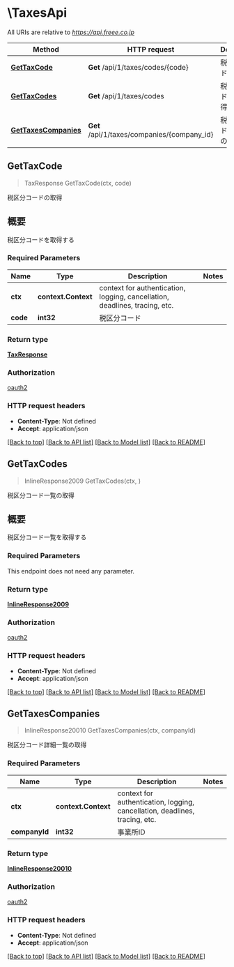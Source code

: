 # \TaxesApi

All URIs are relative to *https://api.freee.co.jp*

Method | HTTP request | Description
------------- | ------------- | -------------
[**GetTaxCode**](TaxesApi.md#GetTaxCode) | **Get** /api/1/taxes/codes/{code} | 税区分コードの取得
[**GetTaxCodes**](TaxesApi.md#GetTaxCodes) | **Get** /api/1/taxes/codes | 税区分コード一覧の取得
[**GetTaxesCompanies**](TaxesApi.md#GetTaxesCompanies) | **Get** /api/1/taxes/companies/{company_id} | 税区分コード詳細一覧の取得



## GetTaxCode

> TaxResponse GetTaxCode(ctx, code)

税区分コードの取得

 <h2 id=\"\">概要</h2>  <p>税区分コードを取得する</p>

### Required Parameters


Name | Type | Description  | Notes
------------- | ------------- | ------------- | -------------
**ctx** | **context.Context** | context for authentication, logging, cancellation, deadlines, tracing, etc.
**code** | **int32**| 税区分コード | 

### Return type

[**TaxResponse**](taxResponse.md)

### Authorization

[oauth2](../README.md#oauth2)

### HTTP request headers

- **Content-Type**: Not defined
- **Accept**: application/json

[[Back to top]](#) [[Back to API list]](../README.md#documentation-for-api-endpoints)
[[Back to Model list]](../README.md#documentation-for-models)
[[Back to README]](../README.md)


## GetTaxCodes

> InlineResponse2009 GetTaxCodes(ctx, )

税区分コード一覧の取得

 <h2 id=\"\">概要</h2>  <p>税区分コード一覧を取得する</p>

### Required Parameters

This endpoint does not need any parameter.

### Return type

[**InlineResponse2009**](inline_response_200_9.md)

### Authorization

[oauth2](../README.md#oauth2)

### HTTP request headers

- **Content-Type**: Not defined
- **Accept**: application/json

[[Back to top]](#) [[Back to API list]](../README.md#documentation-for-api-endpoints)
[[Back to Model list]](../README.md#documentation-for-models)
[[Back to README]](../README.md)


## GetTaxesCompanies

> InlineResponse20010 GetTaxesCompanies(ctx, companyId)

税区分コード詳細一覧の取得

### Required Parameters


Name | Type | Description  | Notes
------------- | ------------- | ------------- | -------------
**ctx** | **context.Context** | context for authentication, logging, cancellation, deadlines, tracing, etc.
**companyId** | **int32**| 事業所ID | 

### Return type

[**InlineResponse20010**](inline_response_200_10.md)

### Authorization

[oauth2](../README.md#oauth2)

### HTTP request headers

- **Content-Type**: Not defined
- **Accept**: application/json

[[Back to top]](#) [[Back to API list]](../README.md#documentation-for-api-endpoints)
[[Back to Model list]](../README.md#documentation-for-models)
[[Back to README]](../README.md)

